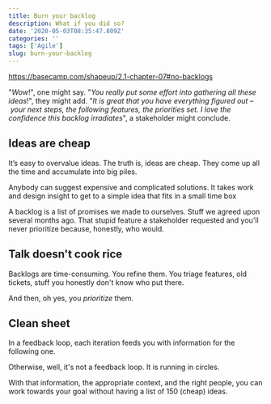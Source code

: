 ```yaml
---
title: Burn your backlog
description: What if you did so?
date: '2020-05-03T08:35:47.809Z'
categories: ''
tags: ['Agile']
slug: burn-your-backlog
---
```


https://basecamp.com/shapeup/2.1-chapter-07#no-backlogs

"*Wow*!", one might say. "*You really put some effort into gathering all these ideas*!", they might add. "*It is great that you have everything figured out – your next steps, the following features, the priorities set. I love the confidence this backlog irradiates*", a stakeholder might conclude.


## Ideas are cheap

It’s easy to overvalue ideas. The truth is, ideas are cheap. They come up all the time and accumulate into big piles.

Anybody can suggest expensive and complicated solutions. It takes work and design insight to get to a simple idea that fits in a small time box

A backlog is a list of promises we made to ourselves. Stuff we agreed upon several months ago. That stupid feature a stakeholder requested and you'll never prioritize because, honestly, who would.

## Talk doesn't cook rice

Backlogs are time-consuming. You refine them. You triage features, old tickets, stuff you honestly don't know who put there.

And then, oh yes, you *prioritize* them.

## Clean sheet

In a feedback loop, each iteration feeds you with information for the following one.

Otherwise, well, it's not a feedback loop. It is running in circles.

With that information, the appropriate context, and the right people, you can work towards your goal without having a list of 150 (cheap) ideas.